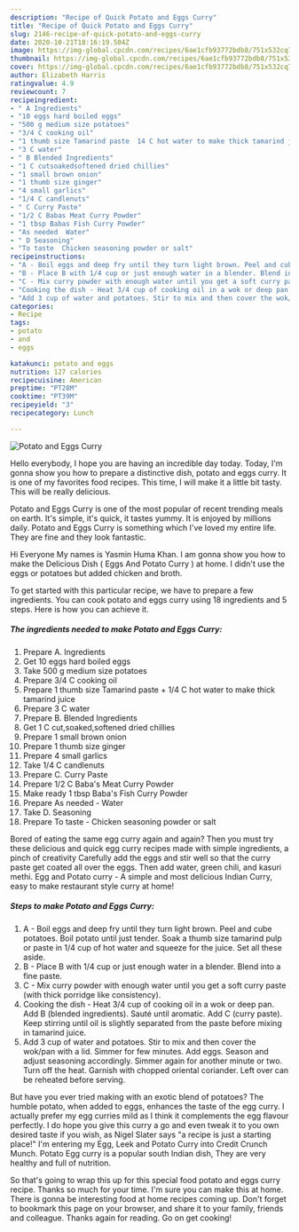 ```yaml
---
description: "Recipe of Quick Potato and Eggs Curry"
title: "Recipe of Quick Potato and Eggs Curry"
slug: 2146-recipe-of-quick-potato-and-eggs-curry
date: 2020-10-21T18:16:19.504Z
image: https://img-global.cpcdn.com/recipes/6ae1cfb93772bdb8/751x532cq70/potato-and-eggs-curry-recipe-main-photo.jpg
thumbnail: https://img-global.cpcdn.com/recipes/6ae1cfb93772bdb8/751x532cq70/potato-and-eggs-curry-recipe-main-photo.jpg
cover: https://img-global.cpcdn.com/recipes/6ae1cfb93772bdb8/751x532cq70/potato-and-eggs-curry-recipe-main-photo.jpg
author: Elizabeth Harris
ratingvalue: 4.9
reviewcount: 7
recipeingredient:
- " A Ingredients"
- "10 eggs hard boiled eggs"
- "500 g medium size potatoes"
- "3/4 C cooking oil"
- "1 thumb size Tamarind paste  14 C hot water to make thick tamarind juice"
- "3 C water"
- " B Blended Ingredients"
- "1 C cutsoakedsoftened dried chillies"
- "1 small brown onion"
- "1 thumb size ginger"
- "4 small garlics"
- "1/4 C candlenuts"
- " C Curry Paste"
- "1/2 C Babas Meat Curry Powder"
- "1 tbsp Babas Fish Curry Powder"
- "As needed  Water"
- " D Seasoning"
- "To taste  Chicken seasoning powder or salt"
recipeinstructions:
- "A - Boil eggs and deep fry until they turn light brown. Peel and cube potatoes. Boil potato until just tender. Soak a thumb size tamarind pulp or paste in 1/4 cup of hot water and squeeze for the juice. Set all these aside."
- "B - Place B with 1/4 cup or just enough water in a blender. Blend into a fine paste."
- "C - Mix curry powder with enough water until you get a soft curry paste (with thick porridge like consistency)."
- "Cooking the dish - Heat 3/4 cup of cooking oil in a wok or deep pan. Add B (blended ingredients). Sauté until aromatic. Add C (curry paste). Keep stirring until oil is slightly separated from the paste before mixing in tamarind juice."
- "Add 3 cup of water and potatoes. Stir to mix and then cover the wok/pan with a lid. Simmer for few minutes. Add eggs. Season and adjust seasoning accordingly. Simmer again for another minute or two. Turn off the heat. Garnish with chopped oriental coriander. Left over can be reheated before serving."
categories:
- Recipe
tags:
- potato
- and
- eggs

katakunci: potato and eggs 
nutrition: 127 calories
recipecuisine: American
preptime: "PT28M"
cooktime: "PT39M"
recipeyield: "3"
recipecategory: Lunch

---
```



![Potato and Eggs Curry](https://img-global.cpcdn.com/recipes/6ae1cfb93772bdb8/751x532cq70/potato-and-eggs-curry-recipe-main-photo.jpg)

Hello everybody, I hope you are having an incredible day today. Today, I'm gonna show you how to prepare a distinctive dish, potato and eggs curry. It is one of my favorites food recipes. This time, I will make it a little bit tasty. This will be really delicious.

Potato and Eggs Curry is one of the most popular of recent trending meals on earth. It's simple, it's quick, it tastes yummy. It is enjoyed by millions daily. Potato and Eggs Curry is something which I've loved my entire life. They are fine and they look fantastic.

Hi Everyone My names is Yasmin Huma Khan. I am gonna show you how to make the Delicious Dish ( Eggs And Potato Curry ) at home. I didn&#39;t use the eggs or potatoes but added chicken and broth.


To get started with this particular recipe, we have to prepare a few ingredients. You can cook potato and eggs curry using 18 ingredients and 5 steps. Here is how you can achieve it.

<!--inarticleads1-->

##### The ingredients needed to make Potato and Eggs Curry:

1. Prepare  A. Ingredients
1. Get 10 eggs hard boiled eggs
1. Take 500 g medium size potatoes
1. Prepare 3/4 C cooking oil
1. Prepare 1 thumb size Tamarind paste + 1/4 C hot water to make thick tamarind juice
1. Prepare 3 C water
1. Prepare  B. Blended Ingredients
1. Get 1 C cut,soaked,softened dried chillies
1. Prepare 1 small brown onion
1. Prepare 1 thumb size ginger
1. Prepare 4 small garlics
1. Take 1/4 C candlenuts
1. Prepare  C. Curry Paste
1. Prepare 1/2 C Baba&#39;s Meat Curry Powder
1. Make ready 1 tbsp Baba&#39;s Fish Curry Powder
1. Prepare As needed - Water
1. Take  D. Seasoning
1. Prepare To taste - Chicken seasoning powder or salt


Bored of eating the same egg curry again and again? Then you must try these delicious and quick egg curry recipes made with simple ingredients, a pinch of creativity Carefully add the eggs and stir well so that the curry paste get coated all over the eggs. Then add water, green chili, and kasuri methi. Egg and Potato curry - A simple and most delicious Indian Curry, easy to make restaurant style curry at home! 

<!--inarticleads2-->

##### Steps to make Potato and Eggs Curry:

1. A - Boil eggs and deep fry until they turn light brown. Peel and cube potatoes. Boil potato until just tender. Soak a thumb size tamarind pulp or paste in 1/4 cup of hot water and squeeze for the juice. Set all these aside.
1. B - Place B with 1/4 cup or just enough water in a blender. Blend into a fine paste.
1. C - Mix curry powder with enough water until you get a soft curry paste (with thick porridge like consistency).
1. Cooking the dish - Heat 3/4 cup of cooking oil in a wok or deep pan. Add B (blended ingredients). Sauté until aromatic. Add C (curry paste). Keep stirring until oil is slightly separated from the paste before mixing in tamarind juice.
1. Add 3 cup of water and potatoes. Stir to mix and then cover the wok/pan with a lid. Simmer for few minutes. Add eggs. Season and adjust seasoning accordingly. Simmer again for another minute or two. Turn off the heat. Garnish with chopped oriental coriander. Left over can be reheated before serving.


But have you ever tried making with an exotic blend of potatoes? The humble potato, when added to eggs, enhances the taste of the egg curry. I actually prefer my egg curries mild as I think it complements the egg flavour perfectly. I do hope you give this curry a go and even tweak it to you own desired taste if you wish, as Nigel Slater says &#34;a recipe is just a starting place!&#34; I&#39;m entering my Egg, Leek and Potato Curry into Credit Crunch Munch. Potato Egg curry is a popular south Indian dish, They are very healthy and full of nutrition. 

So that's going to wrap this up for this special food potato and eggs curry recipe. Thanks so much for your time. I'm sure you can make this at home. There is gonna be interesting food at home recipes coming up. Don't forget to bookmark this page on your browser, and share it to your family, friends and colleague. Thanks again for reading. Go on get cooking!
